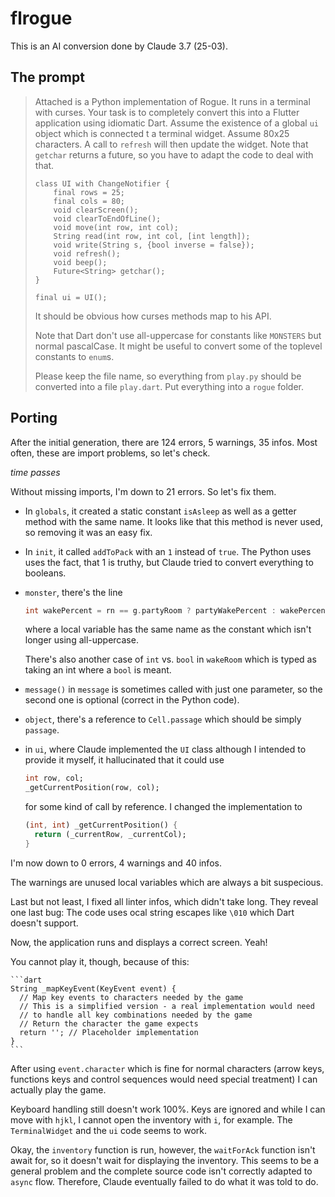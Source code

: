 # flrogue

This is an AI conversion done by Claude 3.7 (25-03).

## The prompt

> Attached is a Python implementation of Rogue. It runs in a terminal with curses. Your task is to completely convert this into a Flutter application using idiomatic Dart. Assume the existence of a global `ui` object which is connected t a terminal widget. Assume 80x25 characters. A call to `refresh` will then update the widget. Note that `getchar` returns a future, so you have to adapt the code to deal with that.
>
> ```
> class UI with ChangeNotifier {
>     final rows = 25;
>     final cols = 80;
>     void clearScreen();
>     void clearToEndOfLine();
>     void move(int row, int col);
>     String read(int row, int col, [int length]);
>     void write(String s, {bool inverse = false});
>     void refresh();
>     void beep();
>     Future<String> getchar();
> }
> 
> final ui = UI();
> ```
>
> It should be obvious how curses methods map to his API.
> 
> Note that Dart don't use all-uppercase for constants like `MONSTERS` but normal pascalCase. It might be useful to convert some of the toplevel constants to `enum`s.
>
> Please keep the file name, so everything from `play.py` should be converted into a file `play.dart`. Put everything into a `rogue` folder.

## Porting

After the initial generation, there are 124 errors, 5 warnings, 35 infos. Most often, these are import problems, so let's check. 

_time passes_ 

Without missing imports, I'm down to 21 errors. So let's fix them.

- In `globals`, it created a static constant `isAsleep` as well as a getter method with the same name. It looks like that this method is never used, so removing it was an easy fix.
- In `init`, it called `addToPack` with an `1` instead of `true`. The Python uses uses the fact, that 1 is truthy, but Claude tried to convert everything to booleans. 
- `monster`, there's the line
    ```dart
    int wakePercent = rn == g.partyRoom ? partyWakePercent : wakePercent;
    ```
    where a local variable has the same name as the constant which isn't longer using all-uppercase. 
    
    There's also another case of `int` vs. `bool` in `wakeRoom` which is typed as taking an int where a `bool` is meant.
- `message()` in `message` is sometimes called with just one parameter, so the second one is optional (correct in the Python code).
- `object`, there's a reference to `Cell.passage` which should be simply `passage`.
- in `ui`, where Claude implemented the `UI` class although I intended to provide it myself, it hallucinated that it could use
    ```dart
    int row, col;
    _getCurrentPosition(row, col);
    ```
    for some kind of call by reference. I changed the implementation to
    ```dart
    (int, int) _getCurrentPosition() {
      return (_currentRow, _currentCol);
    }
    ```

I'm now down to 0 errors, 4 warnings and 40 infos.

The warnings are unused local variables which are always a bit suspecious.

Last but not least, I fixed all linter infos, which didn't take long. They reveal one last bug: The code uses ocal string escapes like `\010` which Dart doesn't support.

Now, the application runs and displays a correct screen. Yeah!

You cannot play it, though, because of this:

    ```dart
    String _mapKeyEvent(KeyEvent event) {
      // Map key events to characters needed by the game
      // This is a simplified version - a real implementation would need
      // to handle all key combinations needed by the game
      // Return the character the game expects
      return ''; // Placeholder implementation
    }
    ```

After using `event.character` which is fine for normal characters (arrow keys, functions keys and control sequences would need special treatment) I can actually play the game.

Keyboard handling still doesn't work 100%. Keys are ignored and while I can move with `hjkl`, I cannot open the inventory with `i`, for example. The `TerminalWidget` and the `ui` code seems to work.

Okay, the `inventory` function is run, however, the `waitForAck` function isn't await for, so it doesn't wait for displaying the inventory. This seems to be a general problem and the complete source code isn't correctly adapted to `async` flow. Therefore, Claude eventually failed to do what it was told to do.
